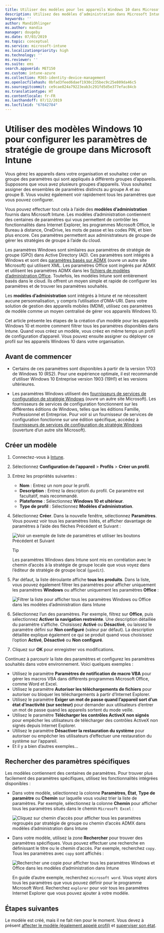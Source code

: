 ```yaml
---
title: Utiliser des modèles pour les appareils Windows 10 dans Microsoft Intune - Azure | Microsoft Docs
description: Utilisez des modèles d’administration dans Microsoft Intune afin de créer des groupes de paramètres pour les appareils Windows 10. En définissant ces paramètres dans un profil de configuration d’appareil, vous pouvez contrôler les programmes Office, sécuriser les fonctionnalités dans Internet Explorer, contrôler l’accès à OneDrive, utiliser les fonctionnalités du Bureau à distance, activer la lecture automatique, définir les paramètres de gestion de l’alimentation, utiliser l’impression HTTP, utiliser différentes options de connexion utilisateur et contrôler la taille du journal des événements.
keywords: ''
author: MandiOhlinger
ms.author: mandia
manager: dougeby
ms.date: 07/03/2019
ms.topic: conceptual
ms.service: microsoft-intune
ms.localizationpriority: high
ms.technology: ''
ms.reviewer: ''
ms.suite: ems
search.appverid: MET150
ms.custom: intune-azure
ms.collection: M365-identity-device-management
ms.openlocfilehash: 0bfad3feed6daef1930c235bec9c25e809da46c5
ms.sourcegitcommit: ce9cae824a79223eab3c291fd5d5e377efac84cb
ms.translationtype: HT
ms.contentlocale: fr-FR
ms.lasthandoff: 07/12/2019
ms.locfileid: "67842784"
---
```

# <a name="use-windows-10-templates-to-configure-group-policy-settings-in-microsoft-intune"></a>Utiliser des modèles Windows 10 pour configurer les paramètres de stratégie de groupe dans Microsoft Intune

Vous gérez les appareils dans votre organisation et souhaitez créer un groupe des paramètres qui sont appliqués à différents groupes d’appareils. Supposons que vous avez plusieurs groupes d’appareils. Vous souhaitez assigner des ensembles de paramètres distincts au groupe A et au groupe B. Vous voulez également voir rapidement tous les paramètres que vous pouvez configurer.

Vous pouvez effectuer tout cela à l’aide des **modèles d’administration** fournis dans Microsoft Intune. Les modèles d’administration contiennent des centaines de paramètres qui vous permettent de contrôler les fonctionnalités dans Internet Explorer, les programmes Microsoft Office, le Bureau à distance, OneDrive, les mots de passe et les codes PIN, et bien plus encore. Ces paramètres permettent aux administrateurs de groupe de gérer les stratégies de groupe à l’aide du cloud.

Les paramètres Windows sont similaires aux paramètres de stratégie de groupe (GPO) dans Active Directory (AD). Ces paramètres sont intégrés à Windows et sont des [paramètres basés sur ADMX](https://docs.microsoft.com/windows/client-management/mdm/understanding-admx-backed-policies) (ouvre un autre site Microsoft) qui utilisent XML. Les paramètres Office sont ingérés par ADMX et utilisent les paramètres ADMX dans les [fichiers de modèles d’administration Office](https://www.microsoft.com/download/details.aspx?id=49030). Toutefois, les modèles Intune sont entièrement basés dans le cloud. Ils offrent un moyen simple et rapide de configurer les paramètres et de trouver les paramètres souhaités.

Les **modèles d’administration** sont intégrés à Intune et ne nécessitent aucune personnalisation, y compris l’utilisation d’OMA-URI. Dans votre solution de gestion des appareils mobiles (MDM), utilisez ces paramètres de modèle comme un moyen centralisé de gérer vos appareils Windows 10.

Cet article présente les étapes de la création d’un modèle pour les appareils Windows 10 et montre comment filtrer tous les paramètres disponibles dans Intune. Quand vous créez un modèle, vous créez en même temps un profil de configuration d’appareil. Vous pouvez ensuite assigner ou déployer ce profil sur les appareils Windows 10 dans votre organisation.

## <a name="before-you-begin"></a>Avant de commencer

- Certains de ces paramètres sont disponibles à partir de la version 1703 de Windows 10 (RS2). Pour une expérience optimale, il est recommandé d’utiliser Windows 10 Entreprise version 1903 (19H1) et les versions ultérieures.

- Les paramètres Windows utilisent des [fournisseurs de services de configuration de stratégie Windows](https://docs.microsoft.com/windows/client-management/mdm/policy-configuration-service-provider#admx-backed-policies) (ouvre un autre site Microsoft). Les fournisseurs de services de configuration fonctionnent sur les différentes éditions de Windows, telles que les éditions Famille, Professionnel et Entreprise. Pour voir si un fournisseur de services de configuration fonctionne sur une édition spécifique, accédez à [Fournisseurs de services de configuration de stratégie Windows](https://docs.microsoft.com/windows/client-management/mdm/policy-configuration-service-provider#admx-backed-policies) (ouverture d’un autre site Microsoft).

## <a name="create-a-template"></a>Créer un modèle

1. Connectez-vous à [Intune](https://go.microsoft.com/fwlink/?linkid=2090973).
2. Sélectionnez **Configuration de l’appareil** > **Profils** > **Créer un profil**.
3. Entrez les propriétés suivantes :

    - **Nom** : Entrez un nom pour le profil.
    - **Description** : Entrez la description du profil. Ce paramètre est facultatif, mais recommandé.
    - **Plateforme** : Sélectionnez **Windows 10 et ultérieur**.
    - **Type de profil** : Sélectionnez **Modèles d’administration**.

4. Sélectionnez **Créer**. Dans la nouvelle fenêtre, sélectionnez **Paramètres**. Vous pouvez voir tous les paramètres listés, et afficher davantage de paramètres à l’aide des flèches Précédent et Suivant :

    ![Voir un exemple de liste de paramètres et utiliser les boutons Précédent et Suivant](./media/administrative-templates-windows/administrative-templates-sample-settings-list.png)

    > [!TIP]
    > Les paramètres Windows dans Intune sont mis en corrélation avec le chemin d’accès à la stratégie de groupe locale que vous voyez dans l’éditeur de stratégie de groupe local (`gpedit`).

5. Par défaut, la liste déroulante affiche **tous les produits**. Dans la liste, vous pouvez également filtrer les paramètres pour afficher uniquement les paramètres **Windows** ou afficher uniquement les paramètres **Office** :

    ![Filtrer la liste pour afficher tous les paramètres Windows ou Office dans les modèles d’administration dans Intune](./media/administrative-templates-windows/administrative-templates-choose-windows-office-all-products.png)

6. Sélectionnez l’un des paramètres. Par exemple, filtrez sur **Office**, puis sélectionnez **Activer la navigation restreinte**. Une description détaillée du paramètre s’affiche. Choisissez **Activé** ou **Désactivé**, ou laissez le paramètre défini sur **Non configuré** (valeur par défaut). La description détaillée explique également ce qui se produit quand vous choisissez l’option **Activé**, **Désactivé** ou **Non configuré**.
7. Cliquez sur **OK** pour enregistrer vos modifications.

Continuez à parcourir la liste des paramètres et configurez les paramètres souhaités dans votre environnement. Voici quelques exemples :

- Utilisez le paramètre **Paramètres de notification de macro VBA** pour gérer les macros VBA dans différents programmes Microsoft Office, comme Word et Excel.
- Utilisez le paramètre **Autoriser les téléchargements de fichiers** pour autoriser ou bloquer les téléchargements à partir d’Internet Explorer.
- Utilisez le paramètre **Exiger un mot de passe quand l’appareil sort d’un état d’inactivité (sur secteur)** pour demander aux utilisateurs d’entrer un mot de passe quand les appareils sortent du mode veille.
- Utilisez le paramètre **Télécharger les contrôles ActiveX non signés** pour empêcher les utilisateurs de télécharger des contrôles ActiveX non signés depuis Internet Explorer.
- Utilisez le paramètre **Désactiver la restauration du système** pour autoriser ou empêcher les utilisateurs d’effectuer une restauration du système sur l’appareil.
- Et il y a bien d’autres exemples...

## <a name="find-some-settings"></a>Rechercher des paramètres spécifiques

Les modèles contiennent des centaines de paramètres. Pour trouver plus facilement des paramètres spécifiques, utilisez les fonctionnalités intégrées disponibles :

- Dans votre modèle, sélectionnez la colonne **Paramètres**, **État**, **Type de paramètre** ou **Chemin** sur laquelle vous voulez trier la liste de paramètres. Par exemple, sélectionnez la colonne **Chemin** pour afficher tous les paramètres situés dans le chemin `Microsoft Excel` :

  ![Cliquez sur chemin d’accès pour afficher tous les paramètres regroupés par stratégie de groupe ou chemin d’accès ADMX dans modèles d’administration dans Intune](./media/administrative-templates-windows/path-filter-shows-excel-options.png)

- Dans votre modèle, utilisez la zone **Rechercher** pour trouver des paramètres spécifiques. Vous pouvez effectuer une recherche en définissant le titre ou le chemin d’accès. Par exemple, recherchez `copy`. Tous les paramètres avec `copy` sont affichés :

  ![Rechercher une copie pour afficher tous les paramètres Windows et Office dans les modèles d’administration dans Intune](./media/administrative-templates-windows/search-copy-settings.png) 

  En guide d’autre exemple, recherchez `microsoft word`. Vous voyez alors tous les paramètres que vous pouvez définir pour le programme Microsoft Word. Recherchez `explorer` pour voir tous les paramètres Internet Explorer que vous pouvez ajouter à votre modèle.

## <a name="next-steps"></a>Étapes suivantes

Le modèle est créé, mais il ne fait rien pour le moment. Vous devez à présent [affecter le modèle (également appelé profil)](device-profile-assign.md) et [superviser son état](device-profile-monitor.md).
